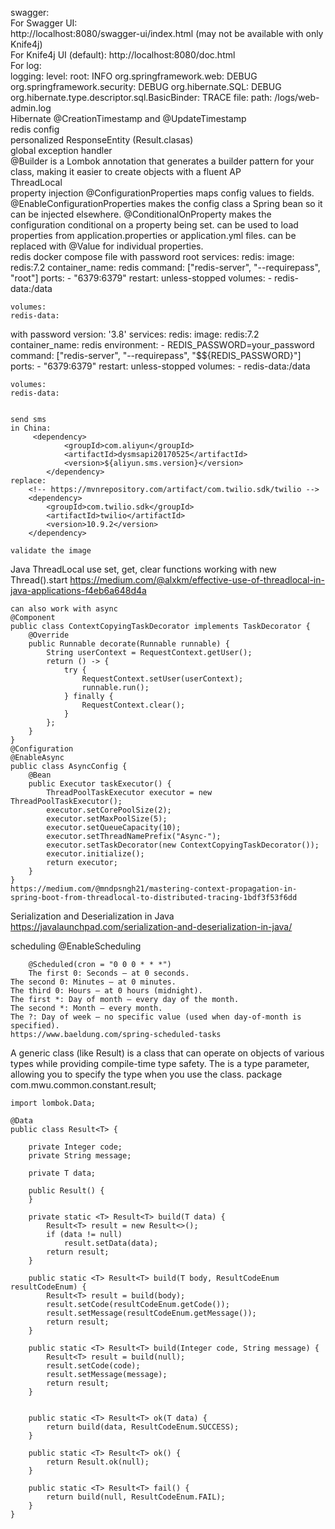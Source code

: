 
swagger:  
    For Swagger UI:  
    http://localhost:8080/swagger-ui/index.html (may not be available with only Knife4j)
    <br>
    For Knife4j UI (default):
    http://localhost:8080/doc.html
<br>
For log:<br>
    logging:
    level:
    root: INFO
    org.springframework.web: DEBUG
    org.springframework.security: DEBUG
    org.hibernate.SQL: DEBUG
    org.hibernate.type.descriptor.sql.BasicBinder: TRACE
    file:
    path: /logs/web-admin.log
<br>
Hibernate @CreationTimestamp and @UpdateTimestamp
<br>
redis config
<br>
personalized ResponseEntity (Result.clasas)
<br>
global exception handler
<br>
@Builder is a Lombok annotation that generates a builder pattern for your class, making it easier to create objects with a fluent AP
<br>
ThreadLocal
<br>
 property injection
@ConfigurationProperties maps config values to fields.
@EnableConfigurationProperties makes the config class a Spring bean so it can be injected elsewhere.
@ConditionalOnProperty makes the configuration conditional on a property being set.
can be used to load properties from application.properties or application.yml files.
can be replaced with @Value for individual properties.
<br>
redis docker compose file
with password root
services:
redis:
    image: redis:7.2
    container_name: redis
    command: ["redis-server", "--requirepass", "root"]
    ports:
    - "6379:6379"
    restart: unless-stopped
    volumes:
      - redis-data:/data
    
    volumes:
    redis-data:
with password
    version: '3.8'
    services:
    redis:
    image: redis:7.2
    container_name: redis
    environment:
    - REDIS_PASSWORD=your_password
    command: ["redis-server", "--requirepass", "$${REDIS_PASSWORD}"]
    ports:
      - "6379:6379"
      restart: unless-stopped
      volumes:
      - redis-data:/data
    
    volumes:
    redis-data:


    send sms 
    in China:
         <dependency>
                <groupId>com.aliyun</groupId>
                <artifactId>dysmsapi20170525</artifactId>
                <version>${aliyun.sms.version}</version>
            </dependency>
    replace:
        <!-- https://mvnrepository.com/artifact/com.twilio.sdk/twilio -->
        <dependency>
            <groupId>com.twilio.sdk</groupId>
            <artifactId>twilio</artifactId>
            <version>10.9.2</version>
        </dependency>

    validate the image 


Java ThreadLocal 
    use set, get, clear functions
    working with new Thread().start
    https://medium.com/@alxkm/effective-use-of-threadlocal-in-java-applications-f4eb6a648d4a

    can also work with async
    @Component
    public class ContextCopyingTaskDecorator implements TaskDecorator {
        @Override
        public Runnable decorate(Runnable runnable) {
            String userContext = RequestContext.getUser();
            return () -> {
                try {
                    RequestContext.setUser(userContext);
                    runnable.run();
                } finally {
                    RequestContext.clear();
                }
            };
        }
    }
    @Configuration
    @EnableAsync
    public class AsyncConfig {
        @Bean
        public Executor taskExecutor() {
            ThreadPoolTaskExecutor executor = new ThreadPoolTaskExecutor();
            executor.setCorePoolSize(2);
            executor.setMaxPoolSize(5);
            executor.setQueueCapacity(10);
            executor.setThreadNamePrefix("Async-");
            executor.setTaskDecorator(new ContextCopyingTaskDecorator());
            executor.initialize();
            return executor;
        }
    }
    https://medium.com/@mndpsngh21/mastering-context-propagation-in-spring-boot-from-threadlocal-to-distributed-tracing-1bdf3f53f6dd


Serialization and Deserialization in Java
    https://javalaunchpad.com/serialization-and-deserialization-in-java/

scheduling
@EnableScheduling


        @Scheduled(cron = "0 0 0 * * *")
        The first 0: Seconds — at 0 seconds.
    The second 0: Minutes — at 0 minutes.
    The third 0: Hours — at 0 hours (midnight).
    The first *: Day of month — every day of the month.
    The second *: Month — every month.
    The ?: Day of week — no specific value (used when day-of-month is specified).
    https://www.baeldung.com/spring-scheduled-tasks

A generic class (like Result<T>) is a class that can operate on objects of various types while providing compile-time type safety. The <T> is a type parameter, allowing you to specify the type when you use the class.
    package com.mwu.common.constant.result;


    import lombok.Data;

    @Data
    public class Result<T> {

        private Integer code;
        private String message;

        private T data;

        public Result() {
        }

        private static <T> Result<T> build(T data) {
            Result<T> result = new Result<>();
            if (data != null)
                result.setData(data);
            return result;
        }

        public static <T> Result<T> build(T body, ResultCodeEnum resultCodeEnum) {
            Result<T> result = build(body);
            result.setCode(resultCodeEnum.getCode());
            result.setMessage(resultCodeEnum.getMessage());
            return result;
        }

        public static <T> Result<T> build(Integer code, String message) {
            Result<T> result = build(null);
            result.setCode(code);
            result.setMessage(message);
            return result;
        }


        public static <T> Result<T> ok(T data) {
            return build(data, ResultCodeEnum.SUCCESS);
        }

        public static <T> Result<T> ok() {
            return Result.ok(null);
        }

        public static <T> Result<T> fail() {
            return build(null, ResultCodeEnum.FAIL);
        }
    }
